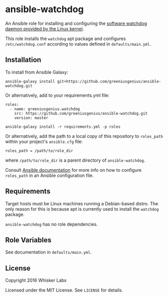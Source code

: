# ansible-watchdog


An Ansible role for installing and configuring the
[software watchdog daemon provided by the Linux kernel](http://linux.die.net/man/8/watchdog).

This role installs the `watchdog` apt package and configures
`/etc/watchdog.conf` according to values defined in
`defaults/main.yml`.

## Installation

To install from Ansible Galaxy:

    ansible-galaxy install git+https://github.com/greeniusgenius/ansible-watchdog.git

Or alternatively, add to your requirements.yml file:

```
roles:
  - name: greeniusgenius.watchdog
    src: https://github.com/greeniusgenius/ansible-watchdog.git
    version: master
```
  `ansible-galaxy install -r requirements.yml -p roles`
    

Or alternatively, add the path to a local copy of this repository to
`roles_path` within your project's `ansible.cfg` file:

    roles_path = /path/to/role_dir

where `/path/to/role_dir` is a parent directory of
`ansible-watchdog`.

Consult
[Ansible documentation](http://docs.ansible.com/intro_configuration.html)
for more info on how to configure `roles_path` in an Ansible
configuration file.

## Requirements

Target hosts must be Linux machines running a Debian-based distro. The
only reason for this is because apt is currently used to install the
`watchdog` package.

`ansible-watchdog` has no role dependencies.

## Role Variables

See documentation in `defaults/main.yml`.

## License

Copyright 2016 Whisker Labs

Licensed under the MIT License. See `LICENSE` for details.
